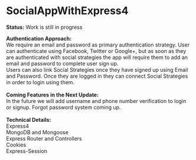 # SocialAppWithExpress4

**Status:** Work is still in progress

**Authentication Approach:** <br />
We require an email and password as primary authentication strategy. User can authenticate using Facebook, Twitter or Google+, but as soon as they are authenticated with social strategies the app will require them to add an email and password to complete user sign up. <br />
Users can also link Social Strategies once they have signed up using Email and Password. Once they are logged in they can connect Social Strategies in order to login using them.
<br />
<br />
**Coming Features in the Next Update:** <br />
In the future we will add username and phone number verification to login or signup.
Forgot password system coming up.
<br />
<br />
**Technical Details:** <br />
Express4 <br />
MongoDB and Mongoose <br />
Express Router and Controllers <br />
Cookies <br />
Express-Session <br />
